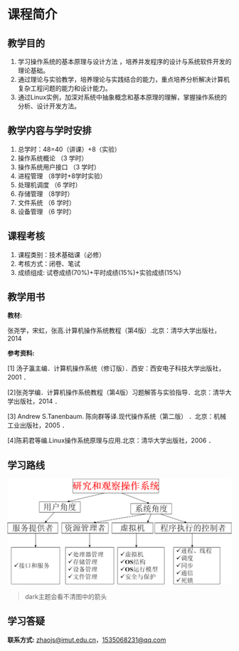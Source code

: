 # 课程简介

## 教学目的

1. 学习操作系统的基本原理与设计方法 ，培养并发程序的设计与系统软件开发的理论基础。
2. 通过理论与实验教学，培养理论与实践结合的能力，重点培养分析解决计算机复杂工程问题的能力和设计能力。
3. 通过Linux实例，加深对系统中抽象概念和基本原理的理解，掌握操作系统的分析、设计开发方法。

## 教学内容与学时安排

1. 总学时：48=40（讲课）+8（实验）
2. 操作系统概论 （3 学时）
3. 操作系统用户接口 （3 学时）
4. 进程管理 （8学时+8学时实验）
5. 处理机调度 （6 学时）
6. 存储管理 （8学时）
7. 文件系统 （6 学时）
8. 设备管理 （6 学时）

## 课程考核

1. 课程类别：技术基础课（必修）
2. 考核方式：闭卷、笔试
3. 成绩组成: 试卷成绩(70%)+平时成绩(15%)+实验成绩(15%)

## 教学用书

**教材:**

张尧学，宋虹，张高.计算机操作系统教程（第4版）.北京：清华大学出版社，2014

**参考资料:**

[1] 汤子瀛主编．计算机操作系统（修订版）．西安：西安电子科技大学出版社，2001 ．

[2]张尧学编．计算机操作系统教程（第4版）习题解答与实验指导．北京：清华大学出版社，2014 ．

[3] Andrew S.Tanenbaum. 陈向群等译.现代操作系统（第二版） ．北京：机械工业出版社，2005 ．

[4]陈莉君等编.Linux操作系统原理与应用.北京：清华大学出版社，2006 ．

## 学习路线

![研究和观察操作系统](image/研究和观察操作系统.png)
>dark主题会看不清图中的箭头

## 学习答疑

**联系方式:**  [zhaojs@imut.edu.cn](mailto:zhaojs@imut.edu.cn)，1535068231@qq.com
